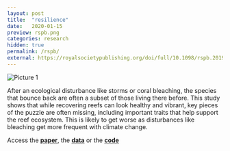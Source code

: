 ```yaml
---
layout: post
title:  "resilience"
date:   2020-01-15
preview: rspb.png
categories: research
hidden: true
permalink: /rspb/
external: https://royalsocietypublishing.org/doi/full/10.1098/rspb.2019.2628
---
```



![Picture 1]({{site.baseurl}}/images/other/rspb.JPG?auto=yes)

After an ecological disturbance like storms or coral bleaching, the species that bounce back are often a subset of those living there before. This study shows that while recovering reefs can look healthy and vibrant, key pieces of the puzzle are often missing, including important traits that help support the reef ecosystem. This is likely to get worse as disturbances like bleaching get more frequent with climate change.

Access the [**paper**](https://royalsocietypublishing.org/doi/full/10.1098/rspb.2019.2628), the [**data**](https://datadryad.org/stash/dataset/doi:10.5061/dryad.kh189321w) or the [**code**](https://github.com/mikemcwilliam/response_diversity)
